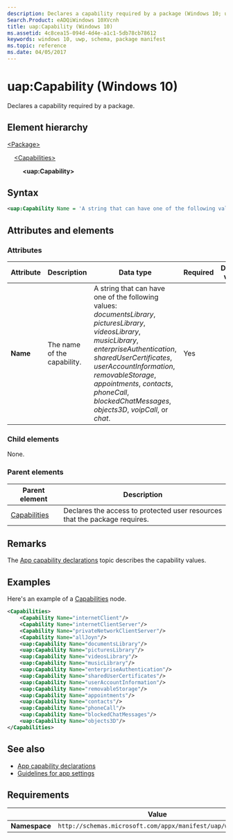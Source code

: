 ```yaml
---
description: Declares a capability required by a package (Windows 10; uap:Capability).
Search.Product: eADQiWindows 10XVcnh
title: uap:Capability (Windows 10)
ms.assetid: 4c8cea15-094d-4d4e-a1c1-5db78cb78612
keywords: windows 10, uwp, schema, package manifest
ms.topic: reference
ms.date: 04/05/2017
---
```


# uap:Capability (Windows 10)

Declares a capability required by a package.

## Element hierarchy

[\<Package\>](element-package.md)

&nbsp;&nbsp;&nbsp;&nbsp;[\<Capabilities\>](element-capabilities.md)

&nbsp;&nbsp;&nbsp;&nbsp; &nbsp;&nbsp;&nbsp;&nbsp;**\<uap:Capability\>**

## Syntax

```xml
<uap:Capability Name = 'A string that can have one of the following values: "documentsLibrary", "picturesLibrary", "videosLibrary", "musicLibrary", "enterpriseAuthentication", "sharedUserCertificates", "userAccountInformation", "removableStorage", "appointments", "contacts", "phoneCall", "blockedChatMessages", "objects3D", "voipCall", or "chat".' />
```

## Attributes and elements

### Attributes

| Attribute | Description | Data type | Required | Default value |
|-|-|-|-|-|
| **Name** | The name of the capability. | A string that can have one of the following values: *documentsLibrary*, *picturesLibrary*, *videosLibrary*, *musicLibrary*, *enterpriseAuthentication*, *sharedUserCertificates*, *userAccountInformation*, *removableStorage*, *appointments*, *contacts*, *phoneCall*, *blockedChatMessages*, *objects3D*, *voipCall*, or *chat*. | Yes |  |

### Child elements

None.

### Parent elements

| Parent element | Description |
|-|-|
| [Capabilities](element-capabilities.md) | Declares the access to protected user resources that the package requires. |

## Remarks

The [App capability declarations](/previous-versions/windows/apps/hh464936(v=win.10)) topic describes the capability values.

## Examples

Here's an example of a [Capabilities](element-capabilities.md) node.

```xml
<Capabilities>
    <Capability Name="internetClient"/>
    <Capability Name="internetClientServer"/>
    <Capability Name="privateNetworkClientServer"/>
    <Capability Name="allJoyn"/>
    <uap:Capability Name="documentsLibrary"/>
    <uap:Capability Name="picturesLibrary"/>
    <uap:Capability Name="videosLibrary"/>
    <uap:Capability Name="musicLibrary"/>
    <uap:Capability Name="enterpriseAuthentication"/>
    <uap:Capability Name="sharedUserCertificates"/>
    <uap:Capability Name="userAccountInformation"/>
    <uap:Capability Name="removableStorage"/>
    <uap:Capability Name="appointments"/>
    <uap:Capability Name="contacts"/>
    <uap:Capability Name="phoneCall"/>
    <uap:Capability Name="blockedChatMessages"/>
    <uap:Capability Name="objects3D"/>
</Capabilities>
```

## See also

- [App capability declarations](/previous-versions/windows/apps/hh464936(v=win.10))
- [Guidelines for app settings](/windows/uwp/design/app-settings/guidelines-for-app-settings)

## Requirements

|   | Value |
|--|--|
| **Namespace** | `http://schemas.microsoft.com/appx/manifest/uap/windows10` |
